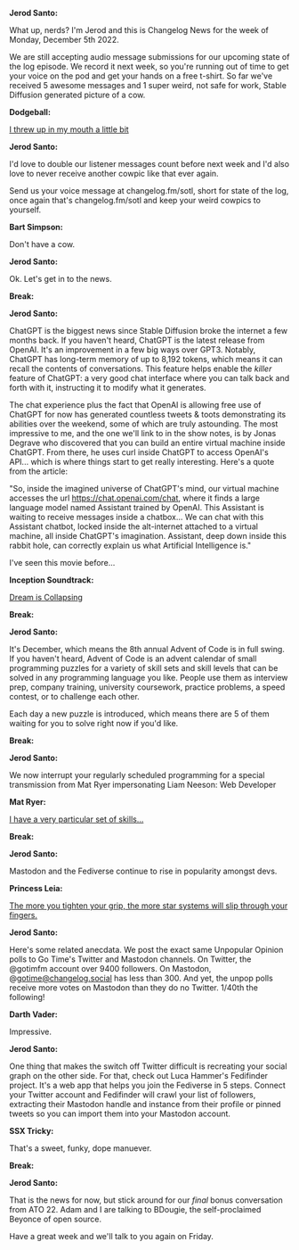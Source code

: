 **Jerod Santo:**

What up, nerds? I'm Jerod and this is Changelog News for the week of Monday, December 5th 2022.

We are still accepting audio message submissions for our upcoming state of the log episode. We record it next week, so you're running out of time to get your voice on the pod and get your hands on a free t-shirt. So far we've received 5 awesome messages and 1 super weird, not safe for work, Stable Diffusion generated picture of a cow.

**Dodgeball:**

[I threw up in my mouth a little bit](https://www.youtube.com/watch?v=TGPYBb2DRsg)

**Jerod Santo:**

I'd love to double our listener messages count before next week and I'd also love to never receive another cowpic like that ever again.

Send us your voice message at changelog.fm/sotl, short for state of the log, once again that's changelog.fm/sotl and keep your weird cowpics to yourself.

**Bart Simpson:**

Don't have a cow.

**Jerod Santo:**

Ok. Let's get in to the news.

**Break:**

**Jerod Santo:**

ChatGPT is the biggest news since Stable Diffusion broke the internet a few months back. If you haven't heard, ChatGPT is the latest release from OpenAI. It's an improvement in a few big ways over GPT3. Notably, ChatGPT has long-term memory of up to 8,192 tokens, which means it can recall the contents of conversations. This feature helps enable the _killer_ feature of ChatGPT: a very good chat interface where you can talk back and forth with it, instructing it to modify what it generates.

The chat experience plus the fact that OpenAI is allowing free use of ChatGPT for now has generated countless tweets & toots demonstrating its abilities over the weekend, some of which are truly astounding. The most impressive to me, and the one we'll link to in the show notes, is by Jonas Degrave who discovered that you can build an entire virtual machine inside ChatGPT. From there, he uses curl inside ChatGPT to access OpenAI's API... which is where things start to get really interesting. Here's a quote from the article:

"So, inside the imagined universe of ChatGPT's mind, our virtual machine accesses the url https://chat.openai.com/chat, where it finds a large language model named Assistant trained by OpenAI. This Assistant is waiting to receive messages inside a chatbox... We can chat with this Assistant chatbot, locked inside the alt-internet attached to a virtual machine, all inside ChatGPT's imagination. Assistant, deep down inside this rabbit hole, can correctly explain us what Artificial Intelligence is."

I've seen this movie before...

**Inception Soundtrack:**

[Dream is Collapsing](https://www.youtube.com/watch?v=OzLhXesNkCI)

**Break:**

**Jerod Santo:**

It's December, which means the 8th annual Advent of Code is in full swing. If you haven't heard, Advent of Code is an advent calendar of small programming puzzles for a variety of skill sets and skill levels that can be solved in any programming language you like. People use them as interview prep, company training, university coursework, practice problems, a speed contest, or to challenge each other.

Each day a new puzzle is introduced, which means there are 5 of them waiting for you to solve right now if you'd like.

**Break:**

**Jerod Santo:**

We now interrupt your regularly scheduled programming for a special transmission from Mat Ryer impersonating Liam Neeson: Web Developer

**Mat Ryer:**

[I have a very particular set of skills...](https://www.youtube.com/watch?v=BXPYUQtoEKw)

**Break:**

**Jerod Santo:**

Mastodon and the Fediverse continue to rise in popularity amongst devs.

**Princess Leia:**

[The more you tighten your grip, the more star systems will slip through your fingers.](https://www.youtube.com/watch?v=NNuaGQ6-KnY)

**Jerod Santo:**

Here's some related anecdata. We post the exact same Unpopular Opinion polls to Go Time's Twitter and Mastodon channels. On Twitter, the @gotimfm account over 9400 followers. On Mastodon, @gotime@changelog.social has less than 300. And yet, the unpop polls receive more votes on Mastodon than they do no Twitter. 1/40th the following!

**Darth Vader:**

Impressive.

**Jerod Santo:**

One thing that makes the switch off Twitter difficult is recreating your social graph on the other side. For that, check out Luca Hammer's Fedifinder project. It's a web app that helps you join the Fediverse in 5 steps. Connect your Twitter account and Fedifinder will crawl your list of followers, extracting their Mastodon handle and instance from their profile or pinned tweets so you can import them into your Mastodon account.

**SSX Tricky:**

That's a sweet, funky, dope manuever.

**Break:**

**Jerod Santo:**

That is the news for now, but stick around for our _final_ bonus conversation from ATO 22. Adam and I are talking to BDougie, the self-proclaimed Beyonce of open source.

Have a great week and we'll talk to you again on Friday.
